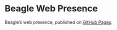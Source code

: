 # Beagle Web Presence

Beagle’s web presence, published on [GitHub Pages](https://jGleitz.github.io/Beagle/branches/eclipse-gui-prototype-and-the-tiny-wizard-of-dialogia).